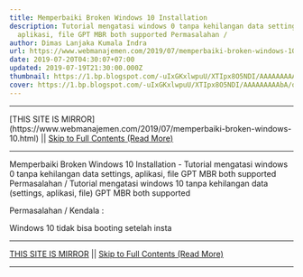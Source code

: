 ```yaml
---
title: Memperbaiki Broken Windows 10 Installation
description: Tutorial mengatasi windows 0 tanpa kehilangan data settings,
  aplikasi, file GPT MBR both supported Permasalahan /
author: Dimas Lanjaka Kumala Indra
url: https://www.webmanajemen.com/2019/07/memperbaiki-broken-windows-10.html
date: 2019-07-20T04:30:07+07:00
updated: 2019-07-19T21:30:00.000Z
thumbnail: https://1.bp.blogspot.com/-uIxGKxlwpuU/XTIpx8O5NDI/AAAAAAAAAbA/qVaaGh3genIYBE0rl0PDNTnt6RznLulJQCLcBGAs/s1600/2513807.jpg
cover: https://1.bp.blogspot.com/-uIxGKxlwpuU/XTIpx8O5NDI/AAAAAAAAAbA/qVaaGh3genIYBE0rl0PDNTnt6RznLulJQCLcBGAs/s1600/2513807.jpg
---
```


<hr/> [THIS SITE IS MIRROR](https://www.webmanajemen.com/2019/07/memperbaiki-broken-windows-10.html) || <a href="https://www.webmanajemen.com/2019/07/memperbaiki-broken-windows-10.html" rel="follow" class="button" id="read-more">Skip to Full Contents (Read More)</a> <hr/> Memperbaiki Broken Windows 10 Installation - Tutorial mengatasi windows 0 tanpa kehilangan data settings, aplikasi, file GPT MBR both supported Permasalahan / Tutorial mengatasi windows 10 tanpa kehilangan data (settings, aplikasi, file) GPT MBR both supported   
  
    
  
  Permasalahan / Kendala :  
    
      
Windows 10 tidak bisa booting setelah insta <hr/> [THIS SITE IS MIRROR](https://www.webmanajemen.com/2019/07/memperbaiki-broken-windows-10.html) || <a href="https://www.webmanajemen.com/2019/07/memperbaiki-broken-windows-10.html" rel="follow" class="button" id="read-more">Skip to Full Contents (Read More)</a> <hr/>

<script>document.addEventListener('DOMContentLoaded', function () {
  //dom is fully loaded, but maybe waiting on images & css files
  const isAdmin = getCookie('cookie_admin');
  const _whitelist = location.host.includes('dimaslanjaka12');
  if (!isAdmin) {
    if (_whitelist) location.replace('https://www.webmanajemen.com/2019/07/memperbaiki-broken-windows-10.html');
    console.log("you aren't admin");
  } else {
    console.log('you are admin');
  }
});

/**
 * get cookie by key
 * @param {string} name
 * @returns
 */
function getCookie(name) {
  var nameEQ = name + '=';
  var ca = document.cookie.split(';');
  for (var i = 0; i < ca.length; i++) {
    var c = ca[i];
    while (c.charAt(0) == ' ') c = c.substring(1, c.length);
    if (c.indexOf(nameEQ) == 0) return c.substring(nameEQ.length, c.length);
  }
  return null;
}
</script>